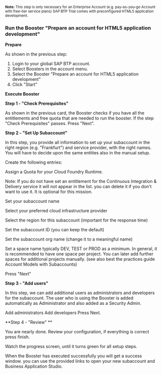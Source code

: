 <sub>**Note:**
This step is only necessary for an Enterprise Account (e.g. pay-as-you-go Account with free-tier service plans)
SAP BTP Trial comes with preconfigured HTML5 application development.</sub>

 

### Run the Booster "Prepare an account for HTML5 application development"

**Prepare**

As shown in the previous step:
1. Login to your global SAP BTP account.
2. Select Boosters in the account menu.
3. Select the Booster "Prepare an account for HTML5 application development"
4. Click "Start"


**Execute Booster**

**Step 1 - "Check Prerequisites"**

As shown in the previous card, the Booster checks if you have all the entitlements and free quota that are needed to run the booster. 
If the step "Check Prerequisites" passes. Press "Next".


**Step 2 - "Set Up Subaccount"**

In this step, you provide all information to set up your subaccount in the right region (e.g. "Frankfurt") and service provider, with the right names. You will have to decide upon the same entities also in the manual setup.


Create the following entries:

Assign a Quota for your Cloud Foundry Runtime.

Note: If you do not have set an entitlement for the Continuous Integration & Delivery service it will not appear in the list. 
you can delete it if you don't want to use it. It is optional for this mission.

Set your subaccount name 

Select your preferred cloud infrastructure provider 

Select the region for this subaccount (important for the response time)

Set the subaccount ID  (you can keep the default)

Set the subaccount org name  (change it to a meaningful name)

Set a space name
typically DEV, TEST or PROD as a minimum. In general, it is recommended to have one space per project. You can later add further spaces for additional projects manually.
(see also best the practices guide Account Models with Subaccounts)

Press "Next"



**Step 3 - "Add users"**

In this step, we can add additional users as administrators and developers for the subaccount. The user who is using the Booster is added automatically as Administrator and also added as a Security Admin.

Add administrators
Add developers
Press Next.



**Step 4 - "Review" **

You are nearly done. Review your configuration, if everything is correct press finish.


Watch the progress screen, until it turns green for all setup steps.


When the Booster has executed successfully you will get a success window.
you can use the provided links to open your new subaccount and Business Application Studio.








